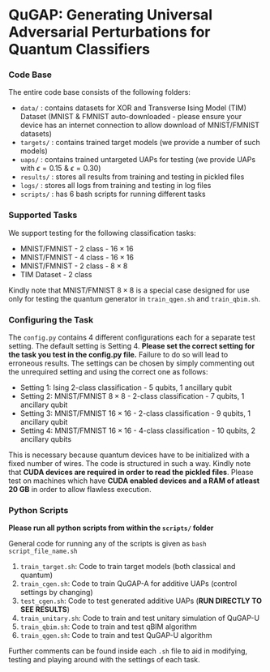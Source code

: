 # QuGAP: Generating Universal Adversarial Perturbations for Quantum Classifiers

### Code Base
The entire code base consists of the following folders:

- `data/`     : contains datasets for XOR and Transverse Ising Model (TIM) Dataset (MNIST & FMNIST auto-downloaded - please ensure your device has an internet connection to allow download of MNIST/FMNIST datasets)
- `targets/`  : contains trained target models (we provide a number of such models)
- `uaps/`     : contains trained untargeted UAPs for testing (we provide UAPs with $\epsilon=0.15$ & $\epsilon=0.30$)
- `results/`  : stores all results from training and testing in pickled files
- `logs/`     : stores all logs from training and testing in log files
- `scripts/`  : has 6 bash scripts for running different tasks
            
### Supported Tasks
We support testing for the following classification tasks:
- MNIST/FMNIST - 2 class - $16\times16$
- MNIST/FMNIST - 4 class - $16\times16$
- MNIST/FMNIST - 2 class - $8\times8$
- TIM Dataset  - 2 class

Kindly note that MNIST/FMNIST $8\times8$ is a special case designed for use only for testing the quantum generator in `train_qgen.sh` and `train_qbim.sh`.

### Configuring the Task
The `config.py` contains $4$ different configurations each for a separate test setting. The default setting is Setting 4. **Please set the correct setting for the task you test in the config.py file.** Failure to do so will lead to erroneous results. The settings can be chosen by simply commenting out the unrequired setting and using the correct one as follows:

- Setting 1: Ising 2-class classification - 5 qubits, 1 ancillary qubit 
- Setting 2: MNIST/FMNIST $8\times8$ - 2-class classification - 7 qubits, 1 ancillary qubit
- Setting 3: MNIST/FMNIST $16\times16$ - 2-class classification - 9 qubits, 1 ancillary qubit
- Setting 4: MNIST/FMNIST $16\times16$ - 4-class classification - 10 qubits, 2 ancillary qubits

This is necessary because quantum devices have to be initialized with a fixed number of wires. The code is structured in such a way. Kindly note that **CUDA devices are required in order to read the pickled files**. Please test on machines which have **CUDA enabled devices and a RAM of atleast $20$ GB** in order to allow flawless execution.

### Python Scripts

**Please run all python scripts from within the `scripts/` folder**

General code for running any of the scripts is given as ```bash script_file_name.sh```

1. `train_target.sh`: Code to train target models (both classical and quantum)
2. `train_cgen.sh`: Code to train QuGAP-A for additive UAPs (control settings by changing)
3. `test_cgen.sh`: Code to test generated additive UAPs (**RUN DIRECTLY TO SEE RESULTS**)
4. `train_unitary.sh`: Code to train and test unitary simulation of QuGAP-U
5. `train_qbim.sh`: Code to train and test qBIM algorithm 
6. `train_qgen.sh`: Code to train and test QuGAP-U algorithm

Further comments can be found inside each `.sh` file to aid in modifying, testing and playing around with the settings of each task.